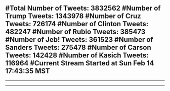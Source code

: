 #Total Number of Tweets: 3832562 
#Number of Trump Tweets: 1343978
#Number of Cruz Tweets: 726174
#Number of Clinton Tweets: 482247
#Number of Rubio Tweets: 385473
#Number of Jeb! Tweets: 361523
#Number of Sanders Tweets: 275478
#Number of Carson Tweets: 142428
#Number of Kasich Tweets: 116964
#Current Stream Started at Sun Feb 14 17:43:35 MST
---
---
---
